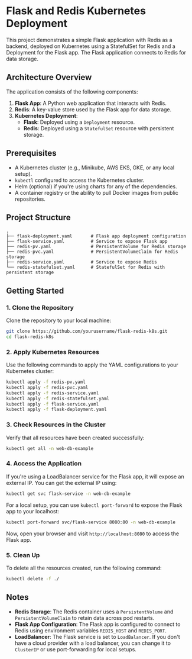 # Flask and Redis Kubernetes Deployment

This project demonstrates a simple Flask application with Redis as a backend, deployed on Kubernetes using a StatefulSet for Redis and a Deployment for the Flask app. The Flask application connects to Redis for data storage.

## Architecture Overview

The application consists of the following components:
1. **Flask App**: A Python web application that interacts with Redis.
2. **Redis**: A key-value store used by the Flask app for data storage.
3. **Kubernetes Deployment**:
   - **Flask**: Deployed using a `Deployment` resource.
   - **Redis**: Deployed using a `StatefulSet` resource with persistent storage.

## Prerequisites

- A Kubernetes cluster (e.g., Minikube, AWS EKS, GKE, or any local setup).
- `kubectl` configured to access the Kubernetes cluster.
- Helm (optional) if you're using charts for any of the dependencies.
- A container registry or the ability to pull Docker images from public repositories.

## Project Structure

```
.
├── flask-deployment.yaml       # Flask app deployment configuration
├── flask-service.yaml          # Service to expose Flask app
├── redis-pv.yaml               # PersistentVolume for Redis storage
├── redis-pvc.yaml              # PersistentVolumeClaim for Redis storage
├── redis-service.yaml          # Service to expose Redis
└── redis-statefulset.yaml      # StatefulSet for Redis with persistent storage
```

## Getting Started

### 1. Clone the Repository

Clone the repository to your local machine:

```bash
git clone https://github.com/yourusername/flask-redis-k8s.git
cd flask-redis-k8s
```

### 2. Apply Kubernetes Resources

Use the following commands to apply the YAML configurations to your Kubernetes cluster:

```bash
kubectl apply -f redis-pv.yaml
kubectl apply -f redis-pvc.yaml
kubectl apply -f redis-service.yaml
kubectl apply -f redis-statefulset.yaml
kubectl apply -f flask-service.yaml
kubectl apply -f flask-deployment.yaml
```

### 3. Check Resources in the Cluster

Verify that all resources have been created successfully:

```bash
kubectl get all -n web-db-example
```

### 4. Access the Application

If you're using a LoadBalancer service for the Flask app, it will expose an external IP. You can get the external IP using:

```bash
kubectl get svc flask-service -n web-db-example
```

For a local setup, you can use `kubectl port-forward` to expose the Flask app to your localhost:

```bash
kubectl port-forward svc/flask-service 8080:80 -n web-db-example
```

Now, open your browser and visit `http://localhost:8080` to access the Flask app.

### 5. Clean Up

To delete all the resources created, run the following command:

```bash
kubectl delete -f ./
```

## Notes

- **Redis Storage**: The Redis container uses a `PersistentVolume` and `PersistentVolumeClaim` to retain data across pod restarts.
- **Flask App Configuration**: The Flask app is configured to connect to Redis using environment variables `REDIS_HOST` and `REDIS_PORT`.
- **LoadBalancer**: The Flask service is set to `LoadBalancer`. If you don't have a cloud provider with a load balancer, you can change it to `ClusterIP` or use port-forwarding for local setups.

